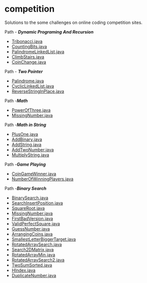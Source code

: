 # competition
Solutions to the some challenges on online coding competition sites.

Path - _**Dynamic Programing And Recursion**_
- [Tribonacci.java](leetcode/src/main/java/org/competition/leetcode/dp/Tribonacci.java)
- [CountingBits.java](leetcode/dp/CountingBits.java)
- [PalindromeLinkedList.java](leetcode/linkedlist/PalindromeLinkedList.java)
- [ClimbStairs.java](leetcode/src/main/java/org/competition/leetcode/dp/ClimbStairs.java)
- [CoinChange.java](leetcode/src/main/java/org/competition/leetcode/recursive/CoinChange.java)

Path - _**Two Pointer**_
- [Palindrome.java](leetcode/src/main/java/org/competition/leetcode/array/Palindrome2.java)
- [CyclicLinkedList.java](leetcode/src/main/java/org/competition/leetcode/linkedlist/CyclicLinkedList.java)
- [ReverseStringInPlace.java](leetcode/src/main/java/org/competition/leetcode/strings/ReverseStringInPlace.java)

Path -_**Math**_
- [PowerOfThree.java](leetcode/src/main/java/org/competition/leetcode/math/PowerOfThree.java)
- [MissingNumber.java](leetcode/src/main/java/org/competition/leetcode/math/MissingNumber.java)

Path -_**Math in String**_
 - [PlusOne.java](leetcode/src/main/java/org/competition/leetcode/array/PlusOne.java)
 - [AddBinary.java](leetcode/src/main/java/org/competition/leetcode/strings/AddBinary.java)
 - [AddString.java](leetcode/src/main/java/org/competition/leetcode/strings/AddString.java)
 - [AddTwoNumber.java](https://github.com/codeWriter9/competition/blob/master/leetcode/src/main/java/org/competition/leetcode/linkedlist/AddTwoNumber.java)
 - [MultiplyString.java](leetcode/src/main/java/org/competition/leetcode/strings/MultiplyString.java)

Path -_**Game Playing**_
 - [CoinGameWinner.java](leetcode/src/main/java/org/competition/leetcode/game/CoinGameWinner.java)
 - [NumberOfWinningPlayers.java](leetcode/src/main/java/org/competition/leetcode/game/NumberOfWinningPlayers.java)

Path -_**Binary Search**_
 - [BinarySearch.java](leetcode/src/main/java/org/competition/leetcode/array/BinarySearch.java)
 - [SearchInsertPosition.java](leetcode/src/main/java/org/competition/leetcode/binarysearch/SearchInsertPosition.java)
 - [SquareRoot.java](leetcode/src/main/java/org/competition/leetcode/math/SquareRoot.java)
 - [MissingNumber.java](leetcode/src/main/java/org/competition/leetcode/math/MissingNumber.java)
 - [FirstBadVersion.java](leetcode/src/main/java/org/competition/leetcode/binarysearch/FirstBadVersion.java)
 - [ValidPerfectSquare.java](leetcode/src/main/java/org/competition/leetcode/math/ValidPerfectSquare.java)
 - [GuessNumber.java](leetcode/src/main/java/org/competition/leetcode/binarysearch/GuessNumber.java)
 - [ArrangingCoins.java](leetcode/src/main/java/org/competition/leetcode/binarysearch/ArrangingCoins.java)
 - [SmallestLetterBiggerTarget.java](leetcode/src/main/java/org/competition/leetcode/binarysearch/SmallestLetterBiggerTarget.java)
 - [RotatedArraySearch.java](leetcode/src/main/java/org/competition/leetcode/binarysearch/RotatedArraySearch.java)
 - [Search2DMatrix.java](leetcode/src/main/java/org/competition/leetcode/binarysearch/Search2DMatrix.java)
 - [RotatedArrayMin.java](leetcode/src/main/java/org/competition/leetcode/binarysearch/RotatedArrayMin.java)
 - [RotatedArraySearch2.java](leetcode/src/main/java/org/competition/leetcode/binarysearch/RotatedArraySearch2.java)
 - [TwoSumSorted.java](leetcode/src/main/java/org/competition/leetcode/binarysearch/TwoSumSorted.java)
 - [HIndex.java](leetcode/src/main/java/org/competition/leetcode/binarysearch/HIndex.java)
 - [DuplicateNumber.java](leetcode/src/main/java/org/competition/leetcode/binarysearch/DuplicateNumber.java)


